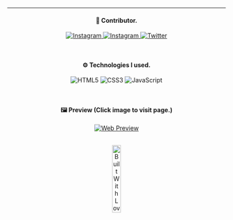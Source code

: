 <hr />
 
<!-- Contributor -->
<div align="center">
  <h4>
    👤 Contributor.
  </h4>
</div>

<div align="center">
  <p>
    <a href="https://www.instagram.com/ynoecode/">
      <img alt="Instagram" src="https://img.shields.io/badge/-Instagram (@ynoecode)-E1306C?style=for-the-badge&logo=instagram&logoColor=white"/>
    </a> 
    <a href="https://www.instagram.com/ynoesnap/">
      <img alt="Instagram" src="https://img.shields.io/badge/-Instagram (@ynoesnap)-E1306C?style=for-the-badge&logo=instagram&logoColor=white"/>
    </a> 
    <a href="https://www.twitter.com/ynoecode/">
      <img alt="Twitter" src="https://img.shields.io/badge/-Twitter-00acee?style=for-the-badge&logo=twitter&logoColor=white"/>
    </a> 
  </p>
</div>
<br />

<!-- Technology Used Section -->
<div align="center">
  <h4>
    ⚙ Technologies I used.
  </h4>
</div>

<div align="center">
  <p>
    <img alt="HTML5" src="https://img.shields.io/badge/-HTML5-e34c26?style=for-the-badge&logo=html5&logoColor=white"/>
    <img alt="CSS3" src="https://img.shields.io/badge/-CSS3-264de4?style=for-the-badge&logo=css3&logoColor=white"/>
    <img alt="JavaScript" src="https://img.shields.io/badge/-JavaScript-F7DF1E?style=for-the-badge&logo=javascript&logoColor=white"/>
  </p>
</div>
<br />

<!-- Preview Section Section -->
<div align="center">
  <h4>
    🖼 Preview (Click image to visit page.)
  </h4>
</div>

<div align="center">
  <a href="https://ynoecode.github.io/weather-app/">
    <img src="https://i.imgur.com/XyoQuH0.png" alt="Web Preview"/>
  </a>
</div>
<br />

<div align="center">
  <p>
    <img alt="Built With Love" src="https://ForTheBadge.com/images/badges/built-with-love.svg" width="20%"/>
  </p>
</div>
